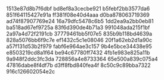 1513e87d8b7f6dbf
bd8ef8a3cecbe921
b5febf2bb3577da6
851f64115427e91a
ff381f08e40d4aaa
d0ba878063719369
ad74f87907769e24
16a79dfc5478c6b5
1dd2ea9a2bb0eb81
ba518ad67ef9725a
83f6d390de4b71a3
991048ada215f1bf
2a97a4d72f2191cb
37779461bb5f07e5
835b9b118bd4639a
828a5076bb6f9c7e
ef1432c5c1e08046
20f1a62eb2d1a90c
a57f131d53b2f979
fabf6e964ae3c157
9b4e5bce34438e95
e8503219cd8a1f64
be94c67780ff7432
4fb1e983e825a11b
9a948f2ddc3fc3da
728856a4e8733364
65e500a839c075a4
47816dabe8f4df7b
d3ff8fbd840fea4f
8c50c9c89bba7322
916c126602054e2c
